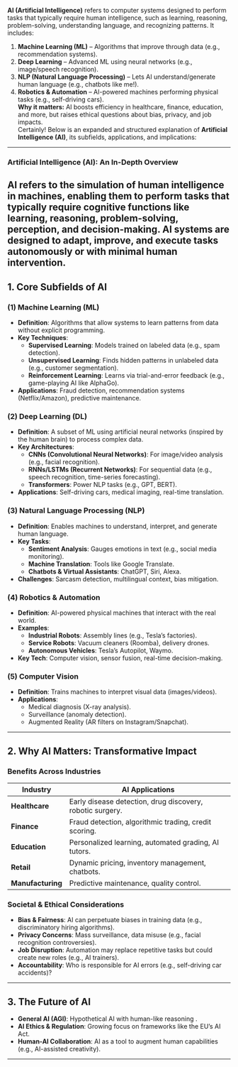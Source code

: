**AI (Artificial Intelligence)** refers to computer systems designed to perform tasks that typically require human intelligence, such as learning, reasoning, problem-solving, understanding language, and recognizing patterns. It includes:  
1. **Machine Learning (ML)** – Algorithms that improve through data (e.g., recommendation systems).  
2. **Deep Learning** – Advanced ML using neural networks (e.g., image/speech recognition).  
3. **NLP (Natural Language Processing)** – Lets AI understand/generate human language (e.g., chatbots like me!).  
4. **Robotics & Automation** – AI-powered machines performing physical tasks (e.g., self-driving cars).  
**Why it matters:** AI boosts efficiency in healthcare, finance, education, and more, but raises ethical questions about bias, privacy, and job impacts.  
Certainly! Below is an expanded and structured explanation of **Artificial Intelligence (AI)**, its subfields, applications, and implications:
---
### **Artificial Intelligence (AI): An In-Depth Overview**
AI refers to the simulation of human intelligence in machines, enabling them to perform tasks that typically require cognitive functions like learning, reasoning, problem-solving, perception, and decision-making. AI systems are designed to adapt, improve, and execute tasks autonomously or with minimal human intervention.
---
## **1. Core Subfields of AI**
### **(1) Machine Learning (ML)**
   - **Definition**: Algorithms that allow systems to learn patterns from data without explicit programming.  
   - **Key Techniques**:
     - **Supervised Learning**: Models trained on labeled data (e.g., spam detection).  
     - **Unsupervised Learning**: Finds hidden patterns in unlabeled data (e.g., customer segmentation).  
     - **Reinforcement Learning**: Learns via trial-and-error feedback (e.g., game-playing AI like AlphaGo).  
   - **Applications**: Fraud detection, recommendation systems (Netflix/Amazon), predictive maintenance.  
### **(2) Deep Learning (DL)**
   - **Definition**: A subset of ML using artificial neural networks (inspired by the human brain) to process complex data.  
   - **Key Architectures**:
     - **CNNs (Convolutional Neural Networks)**: For image/video analysis (e.g., facial recognition).  
     - **RNNs/LSTMs (Recurrent Networks)**: For sequential data (e.g., speech recognition, time-series forecasting).  
     - **Transformers**: Power NLP tasks (e.g., GPT, BERT).  
   - **Applications**: Self-driving cars, medical imaging, real-time translation.  
### **(3) Natural Language Processing (NLP)**
   - **Definition**: Enables machines to understand, interpret, and generate human language.  
   - **Key Tasks**:
     - **Sentiment Analysis**: Gauges emotions in text (e.g., social media monitoring).  
     - **Machine Translation**: Tools like Google Translate.  
     - **Chatbots & Virtual Assistants**: ChatGPT, Siri, Alexa.  
   - **Challenges**: Sarcasm detection, multilingual context, bias mitigation.  

### **(4) Robotics & Automation**
   - **Definition**: AI-powered physical machines that interact with the real world.  
   - **Examples**:
     - **Industrial Robots**: Assembly lines (e.g., Tesla’s factories).  
     - **Service Robots**: Vacuum cleaners (Roomba), delivery drones.  
     - **Autonomous Vehicles**: Tesla’s Autopilot, Waymo.  
   - **Key Tech**: Computer vision, sensor fusion, real-time decision-making.  

### **(5) Computer Vision**
   - **Definition**: Trains machines to interpret visual data (images/videos).  
   - **Applications**:  
     - Medical diagnosis (X-ray analysis).  
     - Surveillance (anomaly detection).  
     - Augmented Reality (AR filters on Instagram/Snapchat).  
---
## **2. Why AI Matters: Transformative Impact**
### **Benefits Across Industries**
| **Industry**       | **AI Applications**                                  |
|--------------------|----------------------------------------------------|
| **Healthcare**     | Early disease detection, drug discovery, robotic surgery. |
| **Finance**        | Fraud detection, algorithmic trading, credit scoring.    |
| **Education**      | Personalized learning, automated grading, AI tutors.      |
| **Retail**         | Dynamic pricing, inventory management, chatbots.          |
| **Manufacturing**  | Predictive maintenance, quality control.                  |

### **Societal & Ethical Considerations**
- **Bias & Fairness**: AI can perpetuate biases in training data (e.g., discriminatory hiring algorithms).  
- **Privacy Concerns**: Mass surveillance, data misuse (e.g., facial recognition controversies).  
- **Job Disruption**: Automation may replace repetitive tasks but could create new roles (e.g., AI trainers).  
- **Accountability**: Who is responsible for AI errors (e.g., self-driving car accidents)?  
---

## **3. The Future of AI**
- **General AI (AGI)**: Hypothetical AI with human-like reasoning .  
- **AI Ethics & Regulation**: Growing focus on frameworks like the EU’s AI Act.  
- **Human-AI Collaboration**: AI as a tool to augment human capabilities (e.g., AI-assisted creativity).  

---

